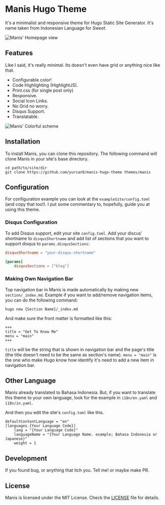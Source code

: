 # Manis Hugo Theme

It's a minimalist and responsive theme for Hugo Static Site Generator. It's
name taken from Indonesian Language for *Sweet*.

![Manis' Homepage view](https://raw.githubusercontent.com/yursan9/manis-hugo-theme/master/images/tn.png)

## Features

Like I said, it's really minimal. Its doesn't even have grid or anything nice like that.

- Configurable color!
- Code Highlighting (HighlightJS).
- Print.css (for single post only)
- Responsive.
- Social Icon Links.
- No Grid no worry.
- Disqus Support.
- Translatable.

![Manis' Colorful scheme](https://raw.githubusercontent.com/yursan9/manis-hugo-theme/master/images/blue-red.png)

## Installation

To install Manis, you can clone this repository. The following command will clone Manis in your site's base directory.

```
cd path/to/site/dir
git clone https://github.com/yursan9/manis-hugo-theme themes/manis
```

## Configuration

For configuration example you can look at the `exampleSite/config.toml` (and copy that too!). I put some commentary to, hopefully, guide you at using this theme.

### Disqus Configuration
To add Disqus support, edit your site `config.toml`. Add your discus' shortname to `disqusShortname` and add list of sections that you want to support disqus to `params.disqusSections`:

```toml
disqusShortname = "your-disqus-shortname"

[params]
	disqusSections = ["blog"]
```

### Making Own Navigation Bar

Top navigation bar in Manis is made automatically by making new `section/_index.md`. Example if you want to add/remove navigation items, you can do the following command:

```
hugo new {Section Name}/_index.md
```

And make sure the front matter is formatted like this:

```
+++
title = "Get To Know Me"
menu = "main"
+++
```

`title` will be the string that is shown in navigation bar and the page's title (the title doesn't need to be the same as section's name). `menu = "main"` is the one who make Hugo know how identify it's need to add a new item in navigation bar.

## Other Language

Manis already translated to Bahasa Indonesia. But, if you want to translate this theme to your own language, look for the example in `i18n/en.yaml` and `i18n/in.yaml`.

And then you edit the site's `config.toml` like this.
```
defaultContentLanguage = "en"
[languages.{Your Language Code}]
    lang = "{Your Language Code}"
    languageName = "{Your Language Name. example; Bahasa Indonesia or Japanese}"
    weight = 1
```

## Development

If you found bug, or anything that itch you. Tell me! or maybe make PR.

## License

Manis is licensed under the MIT License. Check the [LICENSE](https://github.com/yursan9/manis-hugo-theme/blob/master/LICENSE.md) file for details.

